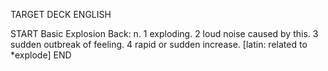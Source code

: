 TARGET DECK
ENGLISH

START
Basic
Explosion
Back: n. 1 exploding. 2 loud noise caused by this. 3 sudden outbreak of feeling. 4 rapid or sudden increase. [latin: related to *explode]
END

